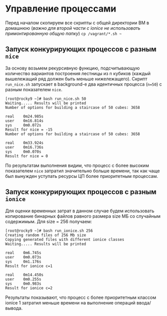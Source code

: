 # Управление процессами
Перед началом скопируем все скрипты с общей директории ВМ в домашнюю (*важно для второй части с ionice не использовать примонтированную общую папку*)
`cp /vagrant/*.sh ~`

## Запуск конкурирующих процессов с разным `nice`
За основу возьмем рекурсивную функцию, подсчитывающую количество вариантов построения лестницы из n кубиков (каждый вышележащий ряд должен быть меньше нижележащего).
Скрипт `run_nice.sh` запускает в background-е два идентичных процесса (`n=50`) с разным показателем `nice`.
```
[root@rocky9 ~]# bash run_nice.sh 50
Waiting..... Results will be printed
Number of options for building a staircase of 50 cubes: 3658

real    0m24.985s
user    0m16.814s
sys     0m0.072s
Result for nice = -15
Number of options for building a staircase of 50 cubes: 3658

real    0m33.924s
user    0m16.736s
sys     0m0.070s
Result for nice = 0
```
По результатам выполнения видим, что процесс с более высоким показателем `nice` затратил значительно больше времени, так как чаще был вынужден уступать ресурсы ЦП более приоритетным процессам.
## Запуск конкурирующих процессов с разным `ionice`
Для оценки временных затрат в данном случае будем использовать копирование бинарных файлов равного размера size МБ со случайным содержимым.
Для size = 256 получаем:
```
[root@rocky9 ~]# bash run_ionice.sh 256
Creating random files of 256 Mb size
Copying generated files with different ionice classes
Waiting..... Results will be printed

real    0m6.745s
user    0m0.073s
sys     0m1.176s
Result for ionice c=1

real    0m14.450s
user    0m0.255s
sys     0m0.983s
Result for ionice c=2
```
Результаты показывают, что процесс с более приоритетным классом ionice 1 затратил меньше времени на выполнение операций ввода/вывода.